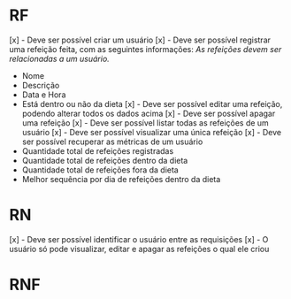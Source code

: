 # RF

[x] - Deve ser possível criar um usuário
[x] - Deve ser possível registrar uma refeição feita, com as seguintes informações:
*As refeições devem ser relacionadas a um usuário.*
- Nome
- Descrição
- Data e Hora
- Está dentro ou não da dieta
[x] - Deve ser possível editar uma refeição, podendo alterar todos os dados acima
[x] - Deve ser possível apagar uma refeição
[x] - Deve ser possível listar todas as refeições de um usuário
[x] - Deve ser possível visualizar uma única refeição
[x] - Deve ser possível recuperar as métricas de um usuário
- Quantidade total de refeições registradas
- Quantidade total de refeições dentro da dieta
- Quantidade total de refeições fora da dieta
- Melhor sequência por dia de refeições dentro da dieta

# RN

[x] - Deve ser possível identificar o usuário entre as requisições
[x] - O usuário só pode visualizar, editar e apagar as refeições o qual ele criou

# RNF
